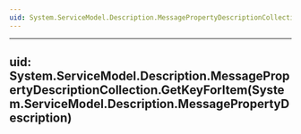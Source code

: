 ```yaml
---
uid: System.ServiceModel.Description.MessagePropertyDescriptionCollection
---
```


---
uid: System.ServiceModel.Description.MessagePropertyDescriptionCollection.GetKeyForItem(System.ServiceModel.Description.MessagePropertyDescription)
---
